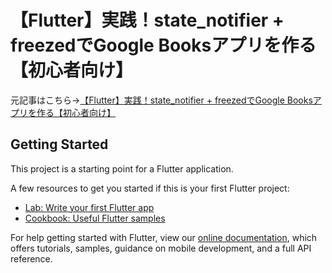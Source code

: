 # 【Flutter】実践！state_notifier + freezedでGoogle Booksアプリを作る【初心者向け】

元記事はこちら→[【Flutter】実践！state_notifier + freezedでGoogle Booksアプリを作る【初心者向け】](https://qiita.com/alpha2048/items/2222901db961235146c6)

## Getting Started

This project is a starting point for a Flutter application.

A few resources to get you started if this is your first Flutter project:

- [Lab: Write your first Flutter app](https://flutter.dev/docs/get-started/codelab)
- [Cookbook: Useful Flutter samples](https://flutter.dev/docs/cookbook)

For help getting started with Flutter, view our
[online documentation](https://flutter.dev/docs), which offers tutorials,
samples, guidance on mobile development, and a full API reference.

